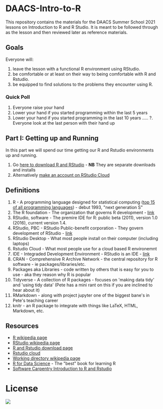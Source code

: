 # DAACS-Intro-to-R
This repository contains the materials for the DAACS Summer School 2021 lessons on Introduction to R and R Studio. It is meant to be followed through as the lesson and then reviewed later as reference materials.

## Goals
Everyone will:
1. leave the lesson with a functional R environment using RStudio.
2. be comfortable or at least on their way to being comfortable with R and Rstudio.
3. be equipped to find solutions to the problems they encounter using R.

### Quick Poll
1. Everyone raise your hand
2. Lower your hand if you started programming within the last 5 years
3. Lower your hand if you started programming in the last 10 years
.....
?. Everyone look at the last person with their hand up

## Part I: Getting up and Running
In this part we will spend our time getting our R and Rstudio environments up and running.
1. Go [here to download R and RStudio](https://www.rstudio.com/products/rstudio/download/#download) - **NB** They are separate downloads and installs
2. Alternatively [make an account on RStudio Cloud](https://rstudio.cloud/)


## Definitions
1. R - A programming language designed for statistical computing ([top 15 of all programming languages](https://www.tiobe.com/tiobe-index/)) - debut 1993, "next generation S"
11. The R foundation - The organization that governs R development - [link](https://www.r-project.org/foundation/)
2. RStudio, software - The premire IDE for R: public beta (2011), version 1.0 (2016), current version 1.4.
10. RStudio, PBC - RStudio Public-benefit corporation - They govern development of RStudio - [link](https://www.rstudio.com/about/)
3. RStudio Desktop - What most people install on their computer (including laptops)
4. Rstudio Cloud - What most people use for a cloud based R environemnt
5. IDE - Integraded Development Environment - RStudio is an IDE - [link](https://en.wikipedia.org/wiki/Integrated_development_environment)
6. CRAN - Comprehensive R Archive Network - the central repository for R software - ie packages/libraries/etc.
7. Packages aka Libraries - code written by others that is easy for you to use - aka they reason why R is popular
8. Tidyverse - A collection of R packages - focuses on 'making data tidy' and 'using tidy data' (Pete has a mini rant on this if you are inclined to hear about it) 
9. RMarkdown - along with project jupyter one of the biggest bane's in Pete's teaching career
10. knitr - an R package to integrate with things like LaTeX, HTML, Markdown, etc.

## Resources
* [R wikipedia page](https://en.wikipedia.org/wiki/R_(programming_language))
* [RStudio wikipedia page](https://en.wikipedia.org/wiki/RStudio)
* [R and Rstudio download page](https://www.rstudio.com/products/rstudio/download/#download)
* [Rstudio cloud](https://rstudio.cloud/)
* [Working directory wikipedia page](https://www.rstudio.com/products/rstudio/download/#download)
* [R for Data Science](https://r4ds.had.co.nz/) - The "best" book for learning R
* [Software Carpentry Introduction to R and Rstudio](https://swcarpentry.github.io/swc-releases/2016.06/r-novice-gapminder/01-rstudio-intro/)

# License
![](https://github.com/alonzi/DAACS-Intro-to-R/blob/main/2880px-Cc-by-nc-sa_icon.svg.png)
